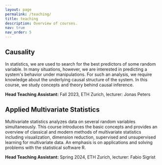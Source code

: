 ```yaml
---
layout: page
permalink: /teaching/
title: teaching
description: Overview of courses.
nav: true
nav_order: 5
---
```


## Causality
In statistics, we are used to search for the best predictors of some random variable. In many situations, however, we are interested in predicting a system's behavior under manipulations. For such an analysis, we require knowledge about the underlying causal structure of the system. In this course, we study concepts and theory behind causal inference.

**Head Teaching Assistant:** Fall 2023, ETH Zurich, lecturer: Jonas Peters

## Applied Multivariate Statistics
Multivariate statistics analyzes data on several random variables simultaneously. This course introduces the basic concepts and provides an overview of classical and modern methods of multivariate statistics including visualization, dimension reduction, supervised and unsupervised learning for multivariate data. An emphasis is on applications and solving problems with the statistical software R.

**Head Teaching Assistant:** Spring 2024, ETH Zurich, lecturer: Fabio Sigrist


